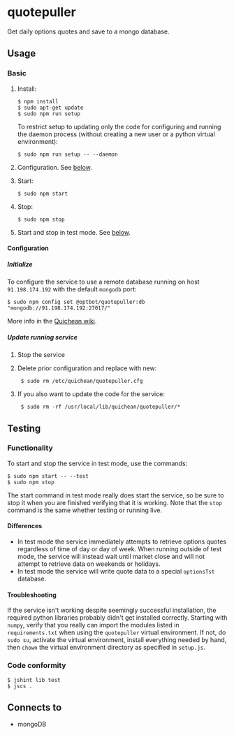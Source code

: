 quotepuller
===
Get daily options quotes and save to a mongo database.

Usage
---
### Basic
1.  Install:
    
        $ npm install
        $ sudo apt-get update
        $ sudo npm run setup

    To restrict setup to updating only the code for configuring
    and running the daemon process (without creating a new user
    or a python virtual environment):

        $ sudo npm run setup -- --daemon

1.  Configuration. See [below](#configuration).

1.  Start:

        $ sudo npm start

1.  Stop:

        $ sudo npm stop

1. Start and stop in test mode. See [below](#testing).
       
#### Configuration
##### Initialize
To configure the service to use a remote database running on host `91.198.174.192` with
the default `mongodb` port:
```
$ sudo npm config set @optbot/quotepuller:db "mongodb://91.198.174.192:27017/"
```
More info in the [Quichean wiki](https://github.com/aisthesis/quichean/wiki/Configuration).

##### Update running service
1. Stop the service
1. Delete prior configuration and replace with new:

        $ sudo rm /etc/quichean/quotepuller.cfg

1. If you also want to update the code for the service:

        $ sudo rm -rf /usr/local/lib/quichean/quotepuller/*

Testing
---
### Functionality
To start and stop the service in test mode, use the commands:

    $ sudo npm start -- --test
    $ sudo npm stop

The start command in test mode really does start the service, so
be sure to stop it when you are finished verifying that it is working.
Note that the `stop` command is the same whether testing or running live.

#### Differences
- In test mode the service immediately attempts to retrieve options quotes
regardless of time of day or day of week. When running outside of test mode,
the service will instead wait until market close and will not attempt to 
retrieve data on weekends or holidays.
- In test mode the service will write quote data to a special `optionsTst`
database.

#### Troubleshooting
If the service isn't working despite seemingly successful installation, the
required python libraries probably didn't get installed correctly. Starting with
`numpy`, verify that you really can import the modules listed in `requirements.txt`
when using the `quotepuller` virtual environment. If not, do `sudo su`, activate
the virtual environment, install everything needed by hand, then `chown` the
virtual environment directory as specified in `setup.js`.

### Code conformity
    $ jshint lib test
    $ jscs .

Connects to
---
- mongoDB
